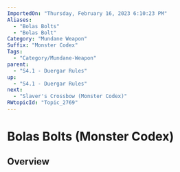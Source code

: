 ```yaml
---
ImportedOn: "Thursday, February 16, 2023 6:10:23 PM"
Aliases:
  - "Bolas Bolts"
  - "Bolas Bolt"
Category: "Mundane Weapon"
Suffix: "Monster Codex"
Tags:
  - "Category/Mundane-Weapon"
parent:
  - "S4.1 - Duergar Rules"
up:
  - "S4.1 - Duergar Rules"
next:
  - "Slaver's Crossbow (Monster Codex)"
RWtopicId: "Topic_2769"
---
```

# Bolas Bolts (Monster Codex)
## Overview

